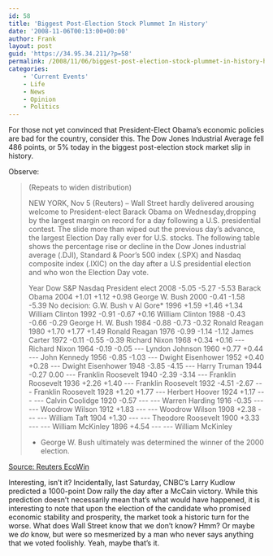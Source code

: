 ```yaml
---
id: 58
title: 'Biggest Post-Election Stock Plummet In History'
date: '2008-11-06T00:13:00+00:00'
author: Frank
layout: post
guid: 'https://34.95.34.211/?p=58'
permalink: /2008/11/06/biggest-post-election-stock-plummet-in-history-html/
categories:
    - 'Current Events'
    - Life
    - News
    - Opinion
    - Politics
---
```


For those not yet convinced that President-Elect Obama’s economic policies are bad for the country, consider this. The Dow Jones Industrial Average fell 486 points, or 5% today in the biggest post-election stock market slip in history. 

Observe:
>	(Repeats to widen distribution)
>	
>	NEW YORK, Nov 5 (Reuters) – Wall Street hardly 
>	delivered arousing welcome to President-elect 
>	Barack Obama on Wednesday,dropping by the largest 
>	margin on record for a day following a U.S.
>	presidential contest. The slide more than wiped out 
>	the previous day’s advance, the largest Election Day 
>	rally ever for U.S. stocks. The following table shows 
>	the percentage rise or decline in the Dow Jones 
>	industrial average (.DJI), Standard & Poor’s 
>	500 index (.SPX) and Nasdaq composite index (.IXIC) 
>	on the day after a U.S presidential election and who 
>	won the Election Day vote.
>	
>	Year   Dow    S&P    Nasdaq  President elect
>	2008  -5.05  -5.27   -5.53   Barack Obama
>	2004  +1.01  +1.12   +0.98   George W. Bush
>	2000  -0.41  -1.58   -5.39   No decision: G.W. Bush v Al Gore*
>	1996  +1.59  +1.46   +1.34   William Clinton
>	1992  -0.91  -0.67   +0.16   William Clinton
>	1988  -0.43  -0.66   -0.29   George H. W. Bush
>	1984  -0.88  -0.73   -0.32   Ronald Reagan
>	1980  +1.70  +1.77   +1.49   Ronald Reagan
>	1976  -0.99  -1.14   -1.12   James Carter
>	1972  -0.11  -0.55   -0.39   Richard Nixon
>	1968  +0.34  +0.16    ---    Richard Nixon
>	1964  -0.19  -0.05    ---    Lyndon Johnson
>	1960  +0.77  +0.44    ---    John Kennedy
>	1956  -0.85  -1.03    ---    Dwight Eisenhower
>	1952  +0.40  +0.28    ---    Dwight Eisenhower
>	1948  -3.85  -4.15    ---    Harry Truman
>	1944  -0.27   0.00    ---    Franklin Roosevelt
>	1940  -2.39  -3.14    ---    Franklin Roosevelt
>	1936  +2.26  +1.40    ---    Franklin Roosevelt
>	1932  -4.51  -2.67    ---    Franklin Roosevelt
>	1928  +1.20  +1.77    ---    Herbert Hoover
>	1924  +1.17   ---     ---    Calvin Coolidge
>	1920  -0.57   ---     ---    Warren Harding
>	1916  -0.35   ---     ---    Woodrow Wilson
>	1912  +1.83   ---     ---    Woodrow Wilson
>	1908  +2.38   ---     ---    William Taft
>	1904  +1.30   ---     ---    Theodore Roosevelt
>	1900  +3.33   ---     ---    William McKinley
>	1896  +4.54   ---     ---    William McKinley
>	
>	* George W. Bush ultimately was determined 
>	the winner of the 2000 election.

[Source: Reuters EcoWin](http://in.reuters.com/article/usMktRpt/idINN0531971420081105)

Interesting, isn’t it? Incidentally, last Saturday, CNBC’s Larry Kudlow predicted a 1000-point Dow rally the day after a McCain victory. While this prediction doesn’t necessarily mean that’s what would have happened, it is interesting to note that upon the election of the candidate who promised economic stability and prosperity, the market took a historic turn for the worse. What does Wall Street know that we don’t know? Hmm? Or maybe we *do* know, but were so mesmerized by a man who never says anything that we voted foolishly. Yeah, maybe that’s it.